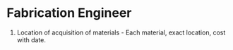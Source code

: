 # Fabrication Engineer

1. Location of acquisition of materials - Each material, exact location, cost with date.
